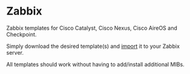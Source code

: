 # Zabbix
Zabbix templates for Cisco Catalyst, Cisco Nexus, Cisco AireOS and Checkpoint.<br>

Simply download the desired template(s) and [import](https://www.zabbix.com/documentation/current/en/manual/xml_export_import/templates) it to your Zabbix server.<br>

All templates should work without having to add/install additional MIBs.
